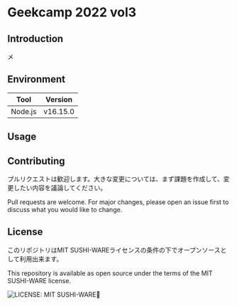 # Geekcamp 2022 vol3

## Introduction

メ

## Environment

| Tool    | Version  |
| ------- | -------- |
| Node.js | v16.15.0 |

## Usage

## Contributing

プルリクエストは歓迎します。大きな変更については、まず課題を作成して、変更したい内容を議論してください。

Pull requests are welcome. For major changes, please open an issue first to discuss what you would like to change.

## License

このリポジトリはMIT SUSHI-WAREライセンスの条件の下でオープンソースとして利用出来ます。

This repository is available as open source under the terms of the MIT SUSHI-WARE license.

![LICENSE: MIT SUSHI-WARE🍣](https://raw.githubusercontent.com/watasuke102/mit-sushi-ware/master/MIT-SUSHI-WARE.svg)
